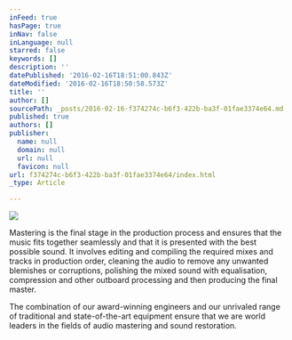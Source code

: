 ```yaml
---
inFeed: true
hasPage: true
inNav: false
inLanguage: null
starred: false
keywords: []
description: ''
datePublished: '2016-02-16T18:51:00.843Z'
dateModified: '2016-02-16T18:50:58.573Z'
title: ''
author: []
sourcePath: _posts/2016-02-16-f374274c-b6f3-422b-ba3f-01fae3374e64.md
published: true
authors: []
publisher:
  name: null
  domain: null
  url: null
  favicon: null
url: f374274c-b6f3-422b-ba3f-01fae3374e64/index.html
_type: Article

---
```

![](https://the-grid-user-content.s3-us-west-2.amazonaws.com/aa752574-856d-4b78-b042-5b69885f29aa.jpg)

Mastering is the final stage in the production process and ensures that the music fits together seamlessly and that it is presented with the best possible sound. It involves editing and compiling the required mixes and tracks in production order, cleaning the audio to remove any unwanted blemishes or corruptions, polishing the mixed sound with equalisation, compression and other outboard processing and then producing the final master. 

The combination of our award-winning engineers and our unrivaled range of traditional and state-of-the-art equipment ensure that we are world leaders in the fields of audio mastering and sound restoration.

​

​
